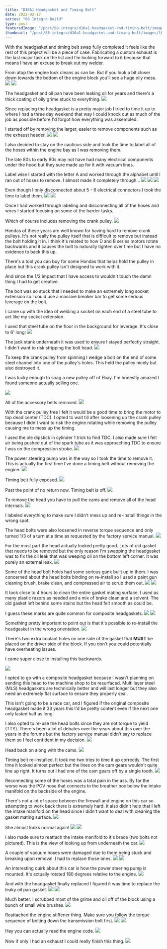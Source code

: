 ```yaml
---
title: "D16A1 Headgasket and Timing Belt"
date: 2022-02-17
series: "88 Integra Build"
type: post
featuredImage: "/post/88-integra/d16a1-headgasket-and-timing-belt/images/28.jpg"
thumbnail: "/post/88-integra/d16a1-headgasket-and-timing-belt/images/thumbnail.jpg"
---
```


With the headgasket and timing belt swap fully completed it feels like the rest of this project will be a piece of cake. Fabricating a custom exhaust is the last major task on the list and I'm looking forward to it because that means I have an excuse to break out my welder.

From atop the engine look cleans as can be. But if you look a bit closer down towards the bottom of the engine block you'll see a huge oily mess.
![](images/1.jpg)
![](images/2.jpg)

The headgasket and oil pan have been leaking oil for years and there's a thick coating of oily grime stuck to everything.
![](images/3.jpg)

Since replacing the headgasket is a pretty major job I tried to time it up to where I had a three day weekend that way I could knock out as much of the job as possible before I'd forgot how everything was assembled.

I started off by removing the larger, easier to remove components such as the exhaust header.
![](images/4.jpg)
![](images/5.jpg)

I also decided to stay on the cautious side and took the time to label all of the hoses within the engine bay as I was removing them.

The late 80s to early 90s may not have had many electrical components under the hood but they sure made up for it with vacuum lines.

Label wise I started with the letter A and worked through the alphabet until I ran out of hoses to remove. I almost made it completely through...
![](images/6.jpg)
![](images/7.jpg)
![](images/8.jpg)

Even though I only disconnected about 5 - 6 electrical connectors I took the time to label them.
![](images/9.jpg)
![](images/10.jpg)

Once I had worked through labeling and disconnecting all of the hoses and wires I started focusing on some of the harder tasks.

Which of course includes removing the crank pulley.
![](images/11.jpg)

Hondas of these years are well known for having hard to remove crank pulleys. It's not really the pulley itself that is difficult to remove but instead the bolt holding it in. I think it's related to how D and B series motors rotate backwards and it causes the bolt to naturally tighten over time but I have no evidence to back this up.

There's a tool you can buy for some Hondas that helps hold the pulley in place but this crank pulley isn't designed to work with it.

And since the 1/2 impact that I have access to wouldn't touch the damn thing I had to get creative.

The bolt was so stuck that I needed to make an extremely long socket extension so I could use a massive breaker bar to get some serious leverage on the bolt.

I came up with the idea of welding a socket on each end of a steel tube to act like my socket extension.

I used that steel tube on the floor in the background for leverage. It's close to 6' long!
![](images/12.jpg)

The jack stank underneath it was used to ensure I stayed perfectly straight. I didn't want to risk stripping the bolt head.
![](images/13.jpg)

To keep the crank pulley from spinning I wedge a bolt on the end of some steel channel into one of the pulley's holes. This held the pulley nicely but also destroyed it.

I was lucky enough to snag a new pulley off of Ebay. I'm honestly amazed I found someone actually selling one.

![](images/14.jpg)

All of the accessory belts removed.
![](images/15.jpg)

With the crank pulley free I felt it would be a good time to bring the motor to top dead center (TDC). I opted to wait till after loosening up the crank pulley because I didn't want to risk the engine rotating while removing the pulley causing me to mess up the timing.

I used the ole dipstick in cylinder 1 trick to find TDC. I also made sure I felt air being pushed out of the spark tube as it was approaching TDC to ensure I was on the compression stroke.
![](images/16.jpg)

The power steering pump was in the way so I took the time to remove it. This is actually the first time I've done a timing belt without removing the engine.
![](images/17.jpg)

Timing belt fully exposed.
![](images/18.jpg)

Past the point of no return now. Timing belt is off.
![](images/19.jpg)

To remove the head you have to pull the cams and remove all of the head internals.
![](images/20.jpg)

I labeled everything to make sure I didn't mess up and re-install things in the wrong spot.

The head bolts were also loosened in reverse torque sequence and only turned 1/3 of a turn at a time as requested by the factory service manual.
![](images/21.jpg)

For the most part the head actually looked pretty good. Lots of old gasket that needs to be removed but the only reason I'm swapping the headgasket was to fix the oil leak that was weeping oil on the bottom left corner. It was purely an external leak.
![](images/22.jpg)

Some of the head bolt holes had some serious gunk built up in them. I was concerned about the head bolts binding on re-install so I used a paint gun cleaning brush, brake clean, and compressed air to scrub them out.
![](images/23.jpg)
![](images/24.jpg)

It took close to 4 hours to clean the entire gasket mating surface. I used as many plastic razors as needed and a mix of brake clean and a solvent. The old gasket left behind some stains but the head felt smooth as could be.

I guess these marks are quite common for composite headgaskets.
![](images/25.jpg)
![](images/26.jpg)

Something pretty important to point out is that it's possible to re-install the headgasket in the wrong orientation.
![](images/27.jpg)

There's two extra coolant holes on one side of the gasket that **MUST** be placed on the driver side of the block. If you don't you could potentially have overheating issues.

I came super close to installing this backwards.

![](images/27a.jpg)

I opted to go with a composite headgasket because I wasn't planning on sending this head to the machine shop to be resurfaced. Multi layer steel (MLS) headgaskets are technically better and will last longer but they also need an extremely flat surface to ensure they properly seal.

This isn't going to be a race car, and I figured if the original composite headgasket made it 33 years this I'd be pretty content even if the next one only lasted half as long.

I also opted to re-use the head bolts since they are not torque to yield (TTY). There's been a lot of debates over the years about this over the years in the forums but the factory service manual didn't say to replace them so I feel confident in my decision.
![](images/28a.png)

Head back on along with the cams.
![](images/28.jpg)

Timing belt re-installed. It took me two tries to time it up correctly. The first time it looked almost perfect but the lines on the cam gears wouldn't quite line up right. It turns out I had one of the cam gears off by a single tooth.
![](images/29.jpg)

Reconnecting some of the hoses was a total pain in the ass. By far the worse was the PCV hose that connects to the breather box below the intake manifold on the backside of the engine.

There's not a lot of space between the firewall and engine on this car so attempting to work back there is extremely hard. It also didn't help that I left the intake manifold on the head since I didn't want to deal with cleaning the gasket mating surface.
![](images/30.jpg)

She almost looks normal again!
![](images/31.jpg)
![](images/32.jpg)

I also made sure to reattach the intake manifold to it's brace (two bolts not pictured). This is the view of looking up from underneath the car.
![](images/33.jpg)

A couple of vacuum hoses were damaged due to them being stuck and breaking upon removal. I had to replace those ones.
![](images/34.jpg)
![](images/35.jpg)

An interesting quirk about this car is how the power steering pump is mounted. It's actually rotated 180 degrees relative to the engine.
![](images/36.jpg)

And with the headgasket finally replaced I figured it was time to replace the leaky oil pan gasket.
![](images/37.jpg)
![](images/38.jpg)

Much better. I scrubbed most of the grime and oil off of the block using a bunch of small wire brushes.
![](images/39.jpg)

Reattached the engine stiffener thing. Make sure you follow the torque sequence of bolting down the transmission bolt first.
![](images/40.jpg)
![](images/40a.png)

Hey you can actually read the engine code.
![](images/41.jpg)

Now if only I had an exhaust I could really finish this thing.
![](images/42.jpg)
